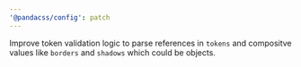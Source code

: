 ```yaml
---
'@pandacss/config': patch
---
```


Improve token validation logic to parse references in `tokens` and compositve values like `borders` and `shadows` which
could be objects.

